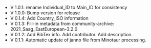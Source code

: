 - V 1.0.1: rename Individual_ID to Main_ID for consistency
- V 1.0.0: Bump version for release
- V 0.1.4: Add Country_ISO information
- V 0.1.3: Fill-in metadata from community-archive: 2021_Saag_EastEuropean-3.2.0
- V 0.1.2: Add BibTex info. Add contributor. Add description.
- V 0.1.1: Automatic update of janno file from Minotaur processing.
